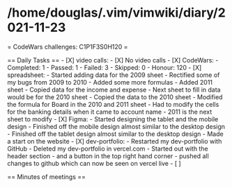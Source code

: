# /home/douglas/.vim/vimwiki/diary/2021-11-23

= CodeWars challenges: C1P1F3S0H120 =

== Daily Tasks ==
    - [X] video calls:
        - [X] No video calls
    - [X] CodeWars:
		- Completed: 1
		- Passed: 1
		- Failed: 3
		- Skipped: 0
		- Honour: 120
	- [X] spreadsheet:
		- Started adding data for the 2009 sheet
		- Rectified some of my bugs from 2009 to 2010
		- Added some more formulas
		- Added 2011 sheet
		- Copied data for the income and expense
		- Next sheet to fill in data would be for the 2010 sheet
		- Copied the data to the 2010 sheet
		- Modified the formula for Board in the 2010 and 2011 sheet
		- Had to modify the cells for the banking details when it came to account name
		- 2011 is the next sheet to modify
	- [X] Figma:
		- Started designing the tablet and the mobile design
		- Finished off the mobile design almost similar to the desktop design
		- Finished off the tablet design almost similar to the desktop design
		- Made a start on the website
	- [X] dev-portfolio:
		- Restarted my dev-portfolio with GitHub
		- Deleted my dev-portfolio in vercel.com
		- Started out with the header section
		- and a button in the top right hand corner
		- pushed all changes to github which can now be seen on vercel live
	- [ ] 

== Minutes of meetings ==

